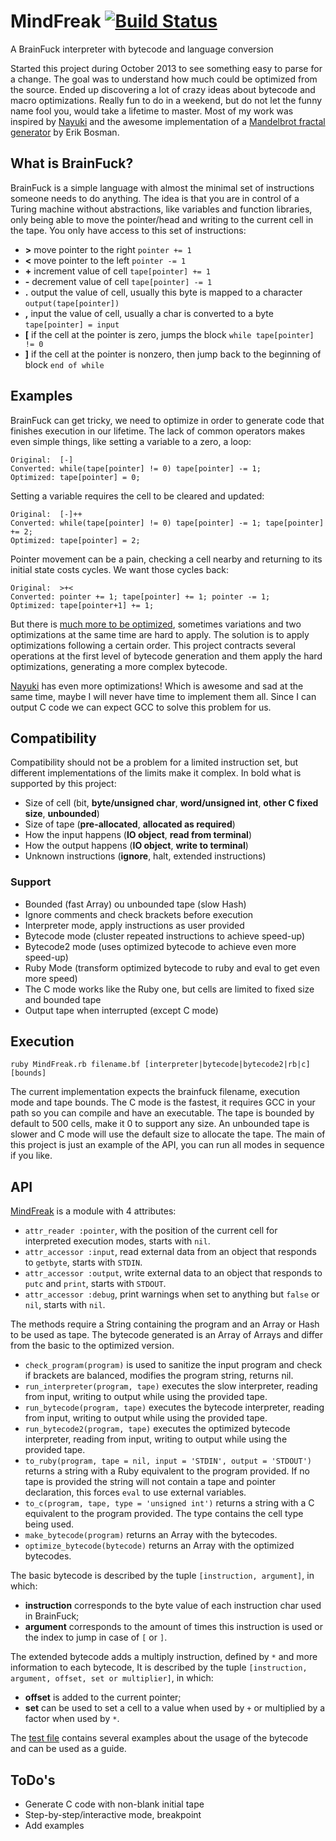 # MindFreak [![Build Status](https://travis-ci.org/Maumagnaguagno/MindFreak.svg)](https://travis-ci.org/Maumagnaguagno/MindFreak)
A BrainFuck interpreter with bytecode and language conversion

Started this project during October 2013 to see something easy to parse for a change.
The goal was to understand how much could be optimized from the source.
Ended up discovering a lot of crazy ideas about bytecode and macro optimizations.
Really fun to do in a weekend, but do not let the funny name fool you, would take a lifetime to master.
Most of my work was inspired by [Nayuki](http://www.nayuki.io/page/optimizing-brainfuck-compiler) and the awesome implementation of a [Mandelbrot fractal generator](mandelbrot.bf) by Erik Bosman.

## What is BrainFuck?
BrainFuck is a simple language with almost the minimal set of instructions someone needs to do anything.
The idea is that you are in control of a Turing machine without abstractions, like variables and function libraries, only being able to move the pointer/head and writing to the current cell in the tape.
You only have access to this set of instructions:
- **>** move pointer to the right ```pointer += 1```
- **<** move pointer to the left ```pointer -= 1```
- **+** increment value of cell ```tape[pointer] += 1```
- **-** decrement value of cell ```tape[pointer] -= 1```
- **.** output the value of cell, usually this byte is mapped to a character ```output(tape[pointer])```
- **,** input the value of cell, usually a char is converted to a byte ```tape[pointer] = input```
- **[** if the cell at the pointer is zero, jumps the block ```while tape[pointer] != 0```
- **]** if the cell at the pointer is nonzero, then jump back to the beginning of block ```end of while```

## Examples
BrainFuck can get tricky, we need to optimize in order to generate code that finishes execution in our lifetime.
The lack of common operators makes even simple things, like setting a variable to a zero, a loop:  
```
Original:  [-]
Converted: while(tape[pointer] != 0) tape[pointer] -= 1;
Optimized: tape[pointer] = 0;
```

Setting a variable requires the cell to be cleared and updated:
```
Original:  [-]++
Converted: while(tape[pointer] != 0) tape[pointer] -= 1; tape[pointer] += 2;
Optimized: tape[pointer] = 2;
```

Pointer movement can be a pain, checking a cell nearby and returning to its initial state costs cycles. We want those cycles back:
```
Original:  >+<
Converted: pointer += 1; tape[pointer] += 1; pointer -= 1;
Optimized: tape[pointer+1] += 1;
```

But there is [much more to be optimized](http://calmerthanyouare.org/2015/01/07/optimizing-brainfuck.html), sometimes variations and two optimizations at the same time are hard to apply.
The solution is to apply optimizations following a certain order.
This project contracts several operations at the first level of bytecode generation and them apply the hard optimizations, generating a more complex bytecode.

[Nayuki](http://www.nayuki.io/page/optimizing-brainfuck-compiler) has even more optimizations!
Which is awesome and sad at the same time, maybe I will never have time to implement them all.
Since I can output C code we can expect GCC to solve this problem for us.

## Compatibility
Compatibility should not be a problem for a limited instruction set, but different implementations of the limits make it complex.
In bold what is supported by this project:
- Size of cell (bit, **byte/unsigned char**, **word/unsigned int**, **other C fixed size**, **unbounded**)
- Size of tape (**pre-allocated**, **allocated as required**)
- How the input happens (**IO object**, **read from terminal**)
- How the output happens (**IO object**, **write to terminal**)
- Unknown instructions (**ignore**, halt, extended instructions)

### Support
- Bounded (fast Array) ou unbounded tape (slow Hash)
- Ignore comments and check brackets before execution
- Interpreter mode, apply instructions as user provided
- Bytecode mode (cluster repeated instructions to achieve speed-up)
- Bytecode2 mode (uses optimized bytecode to achieve even more speed-up)
- Ruby Mode (transform optimized bytecode to ruby and eval to get even more speed)
- The C mode works like the Ruby one, but cells are limited to fixed size and bounded tape
- Output tape when interrupted (except C mode)

## Execution
```
ruby MindFreak.rb filename.bf [interpreter|bytecode|bytecode2|rb|c] [bounds]
```

The current implementation expects the brainfuck filename, execution mode and tape bounds.
The C mode is the fastest, it requires GCC in your path so you can compile and have an executable.
The tape is bounded by default to 500 cells, make it 0 to support any size.
An unbounded tape is slower and C mode will use the default size to allocate the tape.
The main of this project is just an example of the API, you can run all modes in sequence if you like.

## API
[MindFreak](MindFreak.rb) is a module with 4 attributes:
- ```attr_reader :pointer```, with the position of the current cell for interpreted execution modes, starts with ```nil```.
- ```attr_accessor :input```, read external data from an object that responds to ```getbyte```, starts with ```STDIN```.
- ```attr_accessor :output```, write external data to an object that responds to ```putc``` and ```print```, starts with ```STDOUT```.
- ```attr_accessor :debug```,  print warnings when set to anything but ```false``` or ```nil```, starts with ```nil```.

The methods require a String containing the program and an Array or Hash to be used as tape.
The bytecode generated is an Array of Arrays and differ from the basic to the optimized version.
- ```check_program(program)``` is used to sanitize the input program and check if brackets are balanced, modifies the program string, returns nil.
- ```run_interpreter(program, tape)``` executes the slow interpreter, reading from input, writing to output while using the provided tape.
- ```run_bytecode(program, tape)``` executes the bytecode interpreter, reading from input, writing to output while using the provided tape.
- ```run_bytecode2(program, tape)``` executes the optimized bytecode interpreter, reading from input, writing to output while using the provided tape.
- ```to_ruby(program, tape = nil, input = 'STDIN', output = 'STDOUT')``` returns a string with a Ruby equivalent to the program provided. If no tape is provided the string will not contain a tape and pointer declaration, this forces ```eval``` to use external variables.
- ```to_c(program, tape, type = 'unsigned int')``` returns a string with a C equivalent to the program provided. The type contains the cell type being used.
- ```make_bytecode(program)``` returns an Array with the bytecodes.
- ```optimize_bytecode(bytecode)``` returns an Array with the optimized bytecodes.

The basic bytecode is described by the tuple ```[instruction, argument]```, in which:
- **instruction** corresponds to the byte value of each instruction char used in BrainFuck;
- **argument** corresponds to the amount of times this instruction is used or the index to jump in case of ```[``` or ```]```.

The extended bytecode adds a multiply instruction, defined by ```*``` and more information to each bytecode,
It is described by the tuple ```[instruction, argument, offset, set or multiplier]```, in which:
- **offset** is added to the current pointer;
- **set** can be used to set a cell to a value when used by ```+``` or multiplied by a factor when used by ```*```.

The [test file](tests/rorschach.rb) contains several examples about the usage of the bytecode and can be used as a guide.

## ToDo's
- Generate C code with non-blank initial tape
- Step-by-step/interactive mode, breakpoint
- Add examples